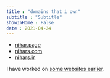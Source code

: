 ```yaml
---
title : "domains that i own"
subtitle : "Subtitle"
showInHome : False
date : 2021-04-24
---
```


* [nihar.page](https://nihar.page)
* [nihars.com](https://nihars.com)
* [nihars.in](https://nihars.in)

I have worked on [some websites earlier](/website_collection.html).


